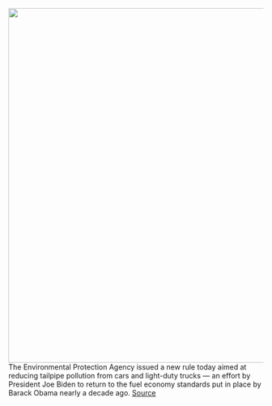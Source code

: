 <img src='https://cdn.vox-cdn.com/thumbor/K390m--7CnA51lg6RiWbp8ljtdo=/0x0:3501x2336/1200x800/filters:focal(1471x888:2031x1448)/cdn.vox-cdn.com/uploads/chorus_image/image/70297559/78713689.0.jpg' width='700px' /><br/>
The Environmental Protection Agency issued a new rule today aimed at reducing tailpipe pollution from cars and light-duty trucks — an effort by President Joe Biden to return to the fuel economy standards put in place by Barack Obama nearly a decade ago.
<a href='https://www.theverge.com/2021/12/20/22846556/epa-rule-tailpipe-carbon-emissions-biden'> Source <a/>